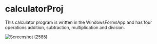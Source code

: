 # calculatorProj
This calculator program is written in the WindowsFormsApp and has four operations addition, subtraction, multiplication and division.


![Screenshot (2585)](https://github.com/Melika-Rezaei/calculatorProj/assets/65922268/92274042-30e1-4700-9f1a-4a3718169c05)
